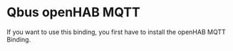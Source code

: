 # Qbus openHAB MQTT

If you want to use this binding, you first have to install the openHAB MQTT Binding.
